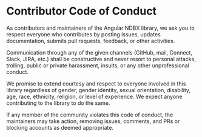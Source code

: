# Contributor Code of Conduct
As contributors and maintainers of the Angular NDBX library, we ask you to respect everyone who contributes by posting issues,
updates documentation, submits pull requests, feedback, or other activities.

Communication through any of the given channels (GitHub, mail, Connect, Slack, JIRA, etc.) shall be constructive and
never resort to personal attacks, trolling, public or private harassment, insults, or any other unprofessional conduct.

We promise to extend courtesy and respect to everyone involved in this library regardless of gender, 
gender identity, sexual orientation, disability, age, race, ethnicity, religion, or level of experience.
We expect anyone contributing to the library to do the same.

If any member of the community violates this code of conduct, 
the maintainers may take action, removing issues, comments, and PRs or blocking accounts as deemed appropriate.

